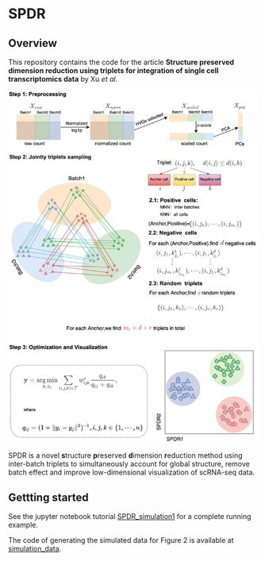 # SPDR

## Overview

This repository contains the code for the article **Structure preserved dimension reduction using triplets for integration of single cell transcriptomics data** by Xu _et al._

![](./workflow.png)


SPDR is a novel **s**tructure **p**reserved **d**imension **r**eduction method using inter-batch triplets to simultaneously account for global structure,  remove batch effect and improve low-dimensional visualization of scRNA-seq data.

## Gettting started

See the jupyter notebook tutorial [SPDR_simulation1](./tutorial/SPDR_simulation1.ipynb) for a complete running example.

The code of generating the simulated data for Figure 2 is available at [simulation_data](./data/simulation_data.ipynb).
